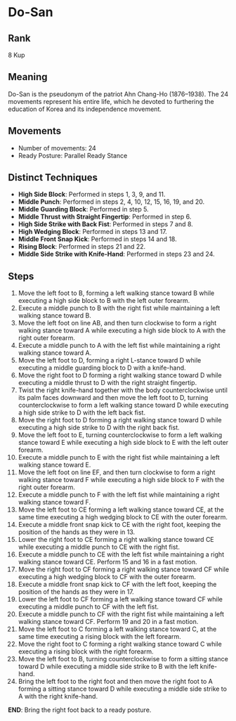 # Do-San

## Rank

8 Kup

## Meaning

Do-San is the pseudonym of the patriot Ahn Chang-Ho (1876–1938). The 24 movements represent his entire life, which he devoted to furthering the education of Korea and its independence movement.

## Movements

- Number of movements: 24
- Ready Posture: Parallel Ready Stance

## Distinct Techniques

- **High Side Block**: Performed in steps 1, 3, 9, and 11.
- **Middle Punch**: Performed in steps 2, 4, 10, 12, 15, 16, 19, and 20.
- **Middle Guarding Block**: Performed in step 5.
- **Middle Thrust with Straight Fingertip**: Performed in step 6.
- **High Side Strike with Back Fist**: Performed in steps 7 and 8.
- **High Wedging Block**: Performed in steps 13 and 17.
- **Middle Front Snap Kick**: Performed in steps 14 and 18.
- **Rising Block**: Performed in steps 21 and 22.
- **Middle Side Strike with Knife-Hand**: Performed in steps 23 and 24.

## Steps

1. Move the left foot to B, forming a left walking stance toward B while executing a high side block to B with the left outer forearm.
2. Execute a middle punch to B with the right fist while maintaining a left walking stance toward B.
3. Move the left foot on line AB, and then turn clockwise to form a right walking stance toward A while executing a high side block to A with the right outer forearm.
4. Execute a middle punch to A with the left fist while maintaining a right walking stance toward A.
5. Move the left foot to D, forming a right L-stance toward D while executing a middle guarding block to D with a knife-hand.
6. Move the right foot to D forming a right walking stance toward D while executing a middle thrust to D with the right straight fingertip.
7. Twist the right knife-hand together with the body counterclockwise until its palm faces downward and then move the left foot to D, turning counterclockwise to form a left walking stance toward D while executing a high side strike to D with the left back fist.
8. Move the right foot to D forming a right walking stance toward D while executing a high side strike to D with the right back fist.
9. Move the left foot to E, turning counterclockwise to form a left walking stance toward E while executing a high side block to E with the left outer forearm.
10. Execute a middle punch to E with the right fist while maintaining a left walking stance toward E.
11. Move the left foot on line EF, and then turn clockwise to form a right walking stance toward F while executing a high side block to F with the right outer forearm.
12. Execute a middle punch to F with the left fist while maintaining a right walking stance toward F.
13. Move the left foot to CE forming a left walking stance toward CE, at the same time executing a high wedging block to CE with the outer forearm.
14. Execute a middle front snap kick to CE with the right foot, keeping the position of the hands as they were in 13.
15. Lower the right foot to CE forming a right walking stance toward CE while executing a middle punch to CE with the right fist.
16. Execute a middle punch to CE with the left fist while maintaining a right walking stance toward CE. Perform 15 and 16 in a fast motion.
17. Move the right foot to CF forming a right walking stance toward CF while executing a high wedging block to CF with the outer forearm.
18. Execute a middle front snap kick to CF with the left foot, keeping the position of the hands as they were in 17.
19. Lower the left foot to CF forming a left walking stance toward CF while executing a middle punch to CF with the left fist.
20. Execute a middle punch to CF with the right fist while maintaining a left walking stance toward CF. Perform 19 and 20 in a fast motion.
21. Move the left foot to C forming a left walking stance toward C, at the same time executing a rising block with the left forearm.
22. Move the right foot to C forming a right walking stance toward C while executing a rising block with the right forearm.
23. Move the left foot to B, turning counterclockwise to form a sitting stance toward D while executing a middle side strike to B with the left knife-hand.
24. Bring the left foot to the right foot and then move the right foot to A forming a sitting stance toward D while executing a middle side strike to A with the right knife-hand.

**END**: Bring the right foot back to a ready posture.
